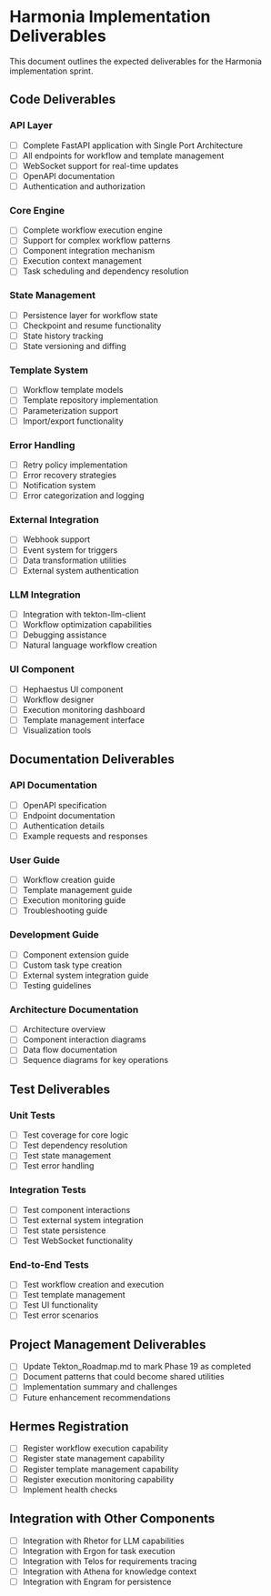 # Harmonia Implementation Deliverables

This document outlines the expected deliverables for the Harmonia implementation sprint.

## Code Deliverables

### API Layer
- [ ] Complete FastAPI application with Single Port Architecture
- [ ] All endpoints for workflow and template management
- [ ] WebSocket support for real-time updates
- [ ] OpenAPI documentation
- [ ] Authentication and authorization

### Core Engine
- [ ] Complete workflow execution engine
- [ ] Support for complex workflow patterns
- [ ] Component integration mechanism
- [ ] Execution context management
- [ ] Task scheduling and dependency resolution

### State Management
- [ ] Persistence layer for workflow state
- [ ] Checkpoint and resume functionality
- [ ] State history tracking
- [ ] State versioning and diffing

### Template System
- [ ] Workflow template models
- [ ] Template repository implementation
- [ ] Parameterization support
- [ ] Import/export functionality

### Error Handling
- [ ] Retry policy implementation
- [ ] Error recovery strategies
- [ ] Notification system
- [ ] Error categorization and logging

### External Integration
- [ ] Webhook support
- [ ] Event system for triggers
- [ ] Data transformation utilities
- [ ] External system authentication

### LLM Integration
- [ ] Integration with tekton-llm-client
- [ ] Workflow optimization capabilities
- [ ] Debugging assistance
- [ ] Natural language workflow creation

### UI Component
- [ ] Hephaestus UI component
- [ ] Workflow designer
- [ ] Execution monitoring dashboard
- [ ] Template management interface
- [ ] Visualization tools

## Documentation Deliverables

### API Documentation
- [ ] OpenAPI specification
- [ ] Endpoint documentation
- [ ] Authentication details
- [ ] Example requests and responses

### User Guide
- [ ] Workflow creation guide
- [ ] Template management guide
- [ ] Execution monitoring guide
- [ ] Troubleshooting guide

### Development Guide
- [ ] Component extension guide
- [ ] Custom task type creation
- [ ] External system integration guide
- [ ] Testing guidelines

### Architecture Documentation
- [ ] Architecture overview
- [ ] Component interaction diagrams
- [ ] Data flow documentation
- [ ] Sequence diagrams for key operations

## Test Deliverables

### Unit Tests
- [ ] Test coverage for core logic
- [ ] Test dependency resolution
- [ ] Test state management
- [ ] Test error handling

### Integration Tests
- [ ] Test component interactions
- [ ] Test external system integration
- [ ] Test state persistence
- [ ] Test WebSocket functionality

### End-to-End Tests
- [ ] Test workflow creation and execution
- [ ] Test template management
- [ ] Test UI functionality
- [ ] Test error scenarios

## Project Management Deliverables

- [ ] Update Tekton_Roadmap.md to mark Phase 19 as completed
- [ ] Document patterns that could become shared utilities
- [ ] Implementation summary and challenges
- [ ] Future enhancement recommendations

## Hermes Registration

- [ ] Register workflow execution capability
- [ ] Register state management capability
- [ ] Register template management capability
- [ ] Register execution monitoring capability
- [ ] Implement health checks

## Integration with Other Components

- [ ] Integration with Rhetor for LLM capabilities
- [ ] Integration with Ergon for task execution
- [ ] Integration with Telos for requirements tracing
- [ ] Integration with Athena for knowledge context
- [ ] Integration with Engram for persistence